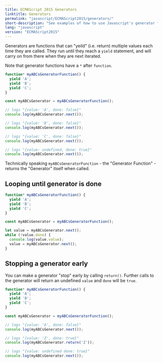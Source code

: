 ```yaml
---
title: ECMAScript 2015 Generators
linktitle: Generators
permalink: "javascript/ECMAScript2015/generators/"
short-description: "See examples of how to use Javascript's generator functions and the yield keyword."
lang: "javascript"
version: "ECMAScript2015"
---
```


Generators are functions that can "yeild" (i.e. return) multiple values each
time they are called. They run until they reach a `yield` statement, and will
carry on from there when they are next iterated.

Note that generator functions have a `*` after `function`.

```javascript
function* myABCsGeneratorFunction() {
  yield 'A';
  yield 'B';
  yield 'C';
}

const myABCsGenerator = myABCsGeneratorFunction();

// logs "{value: 'A', done: false}"
console.log(myABCsGenerator.next());

// logs "{value: 'B', done: false}"
console.log(myABCsGenerator.next());

// logs "{value: 'C', done: false}"
console.log(myABCsGenerator.next());

// logs "{value: undefined, done: true}"
console.log(myABCsGenerator.next());
```
Technically speaking `myABCsGeneratorFunction` - the "Generator Function" - returns the "Generator" itself when called.

## Looping until generator is done

```javascript
function* myABCsGeneratorFunction() {
  yield 'A';
  yield 'B';
  yield 'C';
}

const myABCsGenerator = myABCsGeneratorFunction();

let value = myABCsGenerator.next();
while (!value.done) {
  console.log(value.value);
  value = myABCsGenerator.next();
}
```

## Stopping a generator early

You can make a generator "stop" early by calling `return()`. Further calls to the generator will return an undefined `value` and `done` will be `true`.

```javascript
function* myABCsGeneratorFunction() {
  yield 'A';
  yield 'B';
  yield 'C';
}

const myABCsGenerator = myABCsGeneratorFunction();

// logs "{value: 'A', done: false}"
console.log(myABCsGenerator.next());

// logs "{value: 'Z', done: true}"
console.log(myABCsGenerator.return('Z'));

// logs "{value: undefined done: true}"
console.log(myABCsGenerator.next());
```
